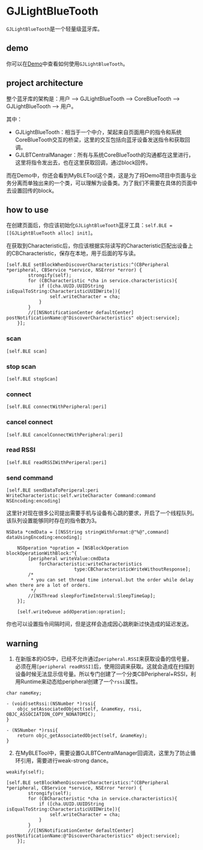 # GJLightBlueTooth
```GJLightBlueTooth```是一个轻量级蓝牙库。

## demo
你可以在[Demo](https://github.com/manofit/GJLightBlueTooth/tree/master/GJLightBlueTooth/GJLightBlueTooth/Demo)中查看如何使用```GJLightBlueTooth```。

## project architecture
整个蓝牙库的架构是：用户 ——> GJLightBlueTooth ——> CoreBlueTooth ——> GJLightBlueTooth ——> 用户。

其中：
- GJLightBlueTooth：相当于一个中介，架起来自页面用户的指令和系统CoreBlueTooth交互的桥梁，这里的交互包括向蓝牙设备发送指令和获取回调。
- GJLBTCentralManager：所有与系统CoreBlueTooth的沟通都在这里进行，这里将指令发出去，也在这里获取回调，通过block回传。

而在Demo中，你还会看到MyBLETool这个类，这是为了将Demo项目中页面与业务分离而单独出来的一个类，可以理解为设备类。为了我们不需要在具体的页面中去设置回传的block。

## how to use
在创建页面后，你应该初始化```GJLightBlueTooth```蓝牙工具：```self.BLE = [[GJLightBlueTooth alloc] init]```。

在获取到Characteristic后，你应该根据实际读写的Characteristic匹配出设备上的CBCharacteristic，保存在本地，用于后面的写与读。
```
[self.BLE setBlockWhenDiscoverCharacteristics:^(CBPeripheral *peripheral, CBService *service, NSError *error) {
        strongify(self);
        for (CBCharacteristic *cha in service.characteristics){
            if ([cha.UUID.UUIDString isEqualToString:CharacteristicUUIDWrite]){
                self.writeCharacter = cha;
            }
        }
        //[[NSNotificationCenter defaultCenter] postNotificationName:@"DiscoverCharacteristics" object:service];
    }];
```
### scan
```
[self.BLE scan]
```
### stop scan
```
[self.BLE stopScan]
```
### connect
```
[self.BLE connectWithPeripheral:peri]
```
### cancel connect
```
[self.BLE cancelConnectWithPeripheral:peri]
```
### read RSSI
```
[self.BLE readRSSIWithPeriperal:peri]
```
### send command
```
[self.BLE sendDataToPeriperal:peri WriteCharacteristic:self.writeCharacter Command:command NSEncoding:encoding]
```

这里针对现在很多公司提出需要手机与设备有心跳的要求，开启了一个线程队列。该队列设置能够同时存在的指令数为3。
```
NSData *cmdData = [[NSString stringWithFormat:@"%@",command] dataUsingEncoding:encoding];
    
    NSOperation *opration = [NSBlockOperation blockOperationWithBlock:^{
        [peripheral writeValue:cmdData
            forCharacteristic:writeCharacteristics
                         type:CBCharacteristicWriteWithoutResponse];
        /*
         * you can set thread time interval.but the order while delay when there are a lot of orders.
         */
        //[NSThread sleepForTimeInterval:SleepTimeGap];
    }];
    
    [self.writeQueue addOperation:opration];
```
你也可以设置指令间隔时间，但是这样会造成因心跳刷新过快造成的延迟发送。

## warning
1. 在新版本的iOS中，已经不允许通过```peripheral.RSSI```来获取设备的信号量，必须在用```[peripheral readRSSI]```后，使用回调来获取。这就会造成在扫描到设备时候无法显示信号量。所以专门创建了一个分类CBPeripheral+RSSI，利用Runtime来动态给peripheral创建了一个```rssi```属性。
```
char nameKey;

- (void)setRssi:(NSNumber *)rssi{
    objc_setAssociatedObject(self, &nameKey, rssi, OBJC_ASSOCIATION_COPY_NONATOMIC);
}

- (NSNumber *)rssi{
    return objc_getAssociatedObject(self, &nameKey);
}
```
2. 在MyBLETool中，需要设置GJLBTCentralManager回调流，这里为了防止循环引用，需要进行weak-strong dance。
```
weakify(self);

[self.BLE setBlockWhenDiscoverCharacteristics:^(CBPeripheral *peripheral, CBService *service, NSError *error) {
        strongify(self);
        for (CBCharacteristic *cha in service.characteristics){
            if ([cha.UUID.UUIDString isEqualToString:CharacteristicUUIDWrite]){
                self.writeCharacter = cha;
            }
        }
        //[[NSNotificationCenter defaultCenter] postNotificationName:@"DiscoverCharacteristics" object:service];
    }];
```


